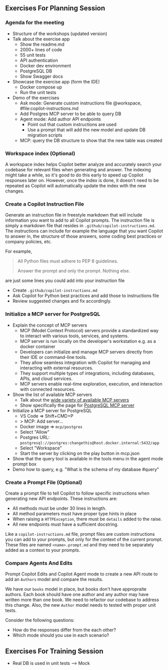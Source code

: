 ## Exercises For Planning Session

### Agenda for the meeting
- Structure of the workshops (updated version)
- Talk about the exercise app
    - Show the readme.md
    - 2000+ lines of code
    - 55 unit tests
    - API authentication
    - Docker dev environment
    - PostgreSQL DB
    - Show Swagger docs
- Showcase the exercise app (form the IDE)
    - Docker compose up
    - Run the unit tests
- Demo of the exercises
    - Ask mode: Generate custom instructions file @workspace, #file:copilot-instructions.md
    - Add Postgres MCP server to be able to query DB
    - Agent mode: Add author API endpoints
        - Point out that custom instructions are used
        - Use a prompt that will add the new model and update DB migration scripts
    - MCP: query the DB structure to show that the new table was created

### Workspace index (Optional)

A workspace index helps Copilot better analyze and accurately search your codebase for relevant files when generating and answer.
The indexing might take a while, so it's good to do this early to speed up Copilot responses later on. However, once the index is done,
it doesn't need to be repeated as Copilot will automatically update the index with the new changes.

### Create a Copilot Instruction File

Generate an instruction file in freestyle markdown that will include information you want to add to all Copilot prompts.
The instruction file is simply a markdown file that resides in `.github/copilot-instructions.md`. The instructions can
include for example the language that you want Copilot to answer in, the structure of those answers, some coding best
practices or company policies, etc.

For example,

> All Python files must adhere to PEP 8 guidelines.
>
> Answer the prompt and only the prompt. Nothing else.

are just some lines you could add into your instruction file

- Create `.github/copilot-instructions.md`
- Ask Copilot for Python best practices and add those to instructions file
- Review suggested changes and fix accordingly.

### Initialize a MCP server for PostgreSQL

- Explain the concept of MCP servers
    - MCP (Model Context Protocol) servers provide a standardized way to interact with various tools, services, and systems.
    - MCP server is run locally on the developer's workstation e.g. as a docker container
    - Developers can initialize and manage MCP servers directly from their IDE or command-line tools.
    - They allow seamless integration with Copilot for managing and interacting with external resources.
    - They support multiple types of integrations, including databases, APIs, and cloud services.
    - MCP servers enable real-time exploration, execution, and interaction with connected resources.
- Show the list of available MCP servers
    -  Talk about the [wide variety of available MCP servers](https://mcp.so/)
    -  Show specifically the page for [PostgreSQL MCP server](https://mcp.so/server/postgres/modelcontextprotocol)
- Initialize a MCP server for PostgreSQL
    - VS Code => Shift+CMD+P
    - \> MCP: Add server...
    - Docker image => `mcp/postgres`
    - Select "Allow"
    - Postgres URL: `postgresql://postgres:changethis@host.docker.internal:5432/app`
    - Select "Workspace"
    - Start the server by clicking on the play button in mcp.json
- Show that the query tool is available in the tools menu in the agent mode prompt box
- Demo how to query, e.g. "What is the schema of my database #query"

### Create a Prompt File (Optional)

Create a prompt file to tell Copilot to follow specific instructions when generating new API endpoints. These instructions are:

- All methods must be under 30 lines in length.
- All method parameters must have proper type hints in place
- When raising a `HTTPException`, there must be `details` added to the raise.
- All new endpoints must have a sufficient docstring.

Like a `copilot-instructions.md` file, prompt files are custom instructions you can add to your prompts, but only for the
context of the current prompt. These files are named `<name>.prompt.md` and they need to be separately added as a context
to your prompts.

### Compare Agents And Edits

Prompt Copilot Edits and Copilot Agent mode to create a new API route to add an `Authors` model and compare the results.

We have our `books` model in place, but books don't have appropraite authors. Each book should have one author and any author may
have written more than one book. We need to refactor our codebase to address this change. Also, the new `Author` model needs to
tested with proper unit tests.

Consider the following questions:

- How do the responses differ from the each other?
- Which mode should you use in each scenario?

## Exercises For Training Session

- Real DB is used in unit tests --> Mock
